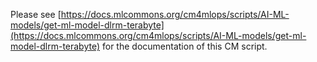 Please see [https://docs.mlcommons.org/cm4mlops/scripts/AI-ML-models/get-ml-model-dlrm-terabyte](https://docs.mlcommons.org/cm4mlops/scripts/AI-ML-models/get-ml-model-dlrm-terabyte) for the documentation of this CM script.
